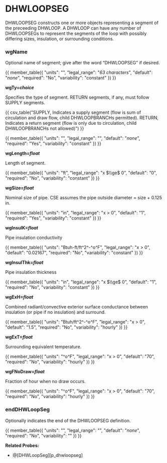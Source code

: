 # DHWLOOPSEG

DHWLOOPSEG constructs one or more objects representing a segment of the preceeding DHWLOOP. A DHWLOOP can have any number of DHWLOOPSEGs to represent the segments of the loop with possibly differing sizes, insulation, or surrounding conditions.

### wgName

Optional name of segment; give after the word “DHWLOOPSEG” if desired.

{{
  member_table({
    "units": "",
    "legal_range": "*63 characters*", 
    "default": "*none*",
    "required": "No",
    "variability": "constant" 
  })
}}

**wgTy=*choice***

Specifies the type of segment.  RETURN segments, if any, must follow SUPPLY segments.

{{
  csv_table("SUPPLY,    Indicates a supply segment (flow is sum of circulation and draw flow&comma; child DHWLOOPBRANCHs permitted).
  RETURN,    Indicates a return segment (flow is only due to circulation&comma; child DHWLOOPBRANCHs not allowed)")
}}

{{
  member_table({
    "units": "",
    "legal_range": "", 
    "default": "*none*",
    "required": "Yes",
    "variability": "constant" 
  })
}}

**wgLength=*float***

Length of segment.

{{
  member_table({
    "units": "ft",
    "legal_range": "x $\\ge$ 0", 
    "default": "0",
    "required": "No",
    "variability": "constant" 
  })
}}

**wgSize=*float***

Nominal size of pipe. CSE assumes the pipe outside diameter = size + 0.125 in.

{{
  member_table({
    "units": "in",
    "legal_range": "x $>$ 0", 
    "default": "1",
    "required": "Yes",
    "variability": "constant" 
  })
}}

**wgInsulK=*float***

Pipe insulation conductivity

{{
  member_table({
    "units": "Btuh-ft/ft^2^-^o^F",
    "legal_range": "x $>$ 0", 
    "default": "0.02167",
    "required": "No",
    "variability": "constant" 
  })
}}

**wgInsulThk=*float***

Pipe insulation thickness

{{
  member_table({
    "units": "in",
    "legal_range": "x $\\ge$ 0", 
    "default": "1",
    "required": "No",
    "variability": "constant" 
  })
}}

**wgExH=*float***

Combined radiant/convective exterior surface conductance between insulation (or pipe if no insulation) and surround.

{{
  member_table({
    "units": "Btuh/ft^2^-^o^F",
    "legal_range": "x $>$ 0", 
    "default": "1.5",
    "required": "No",
    "variability": "hourly" 
  })
}}

**wgExT=*float***

Surrounding equivalent temperature.

{{
  member_table({
    "units": "^o^F",
    "legal_range": "x $>$ 0", 
    "default": "70",
    "required": "No",
    "variability": "hourly" 
  })
}}

**wgFNoDraw=*float***

Fraction of hour when no draw occurs.

{{
  member_table({
    "units": "^o^F",
    "legal_range": "x $>$ 0", 
    "default": "70",
    "required": "No",
    "variability": "hourly" 
  })
}}

### endDHWLoopSeg

Optionally indicates the end of the DHWLOOPSEG definition.

{{
  member_table({
    "units": "",
    "legal_range": "", 
    "default": "*none*",
    "required": "No",
    "variability": "" 
  })
}}

**Related Probes:**

- @[DHWLoopSeg][p_dhwloopseg]
